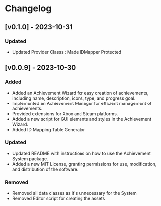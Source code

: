 # Changelog


## [v0.1.0] - 2023-10-31


### Updated
- Updated Provider Classs : Made IDMapper Protected


## [v0.0.9] - 2023-10-30

### Added
- Added an Achievement Wizard for easy creation of achievements, including name, description, icons, type, and progress goal.
- Implemented an Achievement Manager for efficient management of achievements.
- Provided extensions for Xbox and Steam platforms.
- Added a new script for GUI elements and styles in the Achievement Wizard.
- Added ID Mapping Table Generator

### Updated
- Updated README with instructions on how to use the Achievement System package.
- Added a new MIT License, granting permissions for use, modification, and distribution of the software.

### Removed
- Removed all data classes as it's unnecessary for the System
- Removed Editor script for creating the assets